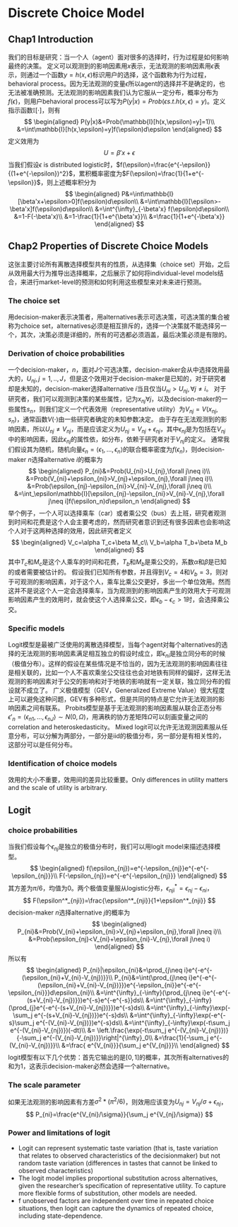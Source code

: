 # Discrete Choice Model

## Chap1 Introduction

我们的目标是研究：当一个人（agent）面对很多的选择时，行为过程是如何影响最终的决策。
定义可以观测到的影响因素用$x$表示，无法观测的影响因素用$\epsilon$表示，则通过一个函数$y=h(x,\epsilon)$标识用户的选择，这个函数称为行为过程，behavioral process。因为无法观测的变量$\epsilon$所以agent的选择并不是确定的，也无法被准确预测。无法观测的影响因素我们认为它服从一定分布，概率分布为$f(\epsilon)$，则用户behavioral process可以写为$P(y|x)=Prob(\epsilon s.t. h(x,\epsilon)=y)$。定义指示函数$\mathbb{I}[\cdot]$，则有
$$
\begin{aligned}
P(y|x)&=Prob(\mathbb{I}[h(x,\epsilon)=y]=1)\\
&=\int\mathbb{I}[h(x,\epsilon)=y]f(\epsilon)d\epsilon
\end{aligned}
$$
定义效用为
$$
U=\beta'x+\epsilon
$$
当我们假设$\epsilon$ is distributed logistic时，$f(\epsilon)=\frac{e^{-\epsilon}}{(1+e^{-\epsilon})^2}$，累积概率密度为$F(\epsilon)=\frac{1}{1+e^{-\epsilon}}$，则上述概率积分为
$$
\begin{aligned}
P&=\int\mathbb{I}[\beta'x+\epsilon>0]f(\epsilon)d\epsilon\\
&=\int\mathbb{I}[\epsilon>-\beta'x]f(\epsilon)d\epsilon\\
&=\int^{\infty}_{-\beta'x}
f(\epsilon)d\epsilon\\
&=1-F(-\beta'x)\\
&=1-\frac{1}{1+e^{\beta'x}}\\
&=\frac{1}{1+e^{-\beta'x}}
\end{aligned}
$$

## Chap2 Properties of Discrete Choice Models
这张主要讨论所有离散选择模型共有的性质，从选择集（choice set）开始，之后从效用最大行为推导出选择概率，之后展示了如何将individual-level models结合，来进行market-level的预测和如何利用这些模型来对未来进行预测。

### The choice set
用decision-maker表示决策者，用alternatives表示可选决策，可选决策的集合被称为choice set，alternatives必须是相互排斥的，选择一个决策就不能选择另一个，其次，决策必须是详细的，所有的可选都必须涵盖，最后决策必须是有限的。

### Derivation of choice probabilities
一个decision-maker，$n$，面对$J$个可选决策，decision-maker会从中选择效用最大的，$U_{nj},j=1,..,J$，但是这个效用对于decision-maker是已知的，对于研究者却是未知的，decision-maker选择alternative $i$当且仅当$U_{ni}>U_{nj},\forall j\neq i$。
对于研究者，我们可以观测到决策的某些属性，记为$x_{nj}\forall j$，以及decision-maker的一些属性$s_n$，则我们定义一个代表效用（representative utility）为$V_{nj}=V(x_{nj},s_n)$，通常函数$V(\cdot)$由一些研究者确定的未知参数决定。
由于存在无法观测到的影响因素，所以$U_{nj}\neq V_{nj}$，而是应该定义为$U_{nj}=V_{nj}+\epsilon_{nj}$，其中$\epsilon_{nj}$是为包括在$V_{nj}$中的影响因素，因此$\epsilon_{nj}$的属性依，如分布，依赖于研究者对于$V_{nj}$的定义。
通常我们假设其为随机，随机向量$\epsilon_n=\langle\epsilon_1,...,\epsilon_n\rangle$的联合概率密度为$f(\epsilon_n)$，则decision-maker $n$选择alternative $i$的概率为
$$
\begin{aligned}
P_{ni}&=Prob(U_{ni}>U_{nj},\forall j\neq i)\\
&=Prob(V_{ni}+\epsilon_{ni}>V_{nj}+\epsilon_{nj},\forall j\neq i)\\
&=Prob(\epsilon_{nj}-\epsilon_{ni}>V_{ni}-V_{nj},\forall j\neq i)\\
&=\int_\epsilon\mathbb{I}[\epsilon_{nj}-\epsilon_{ni}>V_{ni}-V_{nj},\forall j\neq i]f(\epsilon_n)d\epsilon_n
\end{aligned}
$$
举个例子，一个人可以选择乘车（car）或者乘公交（bus）去上班，研究者观测到时间和花费是这个人会主要考虑的，然而研究者意识到还有很多因素也会影响这个人对于这两种选择的效用，因此研究者定义
$$
\begin{aligned}
V_c=\alpha T_c+\beta M_c\\
V_b=\alpha T_b+\beta M_b
\end{aligned}
$$
其中$T_c$和$M_c$是这个人乘车的时间和花费，$T_b$和$M_b$是乘公交的，系数$\alpha$和$\beta$是已知的或者需要被估计的。
假设我们已知所有参数，并且得到$V_c=4$和$V_b=3$，则对于可观测的影响因素，对于这个人，乘车比乘公交更好，多出一个单位效用。然而这并不是说这个人一定会选择乘车，当为观测到的影响因素产生的效用大于可观测影响因素产生的效用时，就会使这个人选择乘公交，即$\epsilon_b-\epsilon_c>1$时，会选择乘公交。

### Specific models
Logit模型是最被广泛使用的离散选择模型，当每个agent对每个alternatives的选择的无法观测的影响因素满足相互独立的假设时成立，即$\epsilon_{ni}$是独立同分布的时候（极值分布）。这样的假设在某些情况是不恰当的，因为无法观测的影响因素往往是相关联的，比如一个人不喜欢乘坐公交往往也会对地铁有同样的偏好，这样无法观测的影响因素对于公交的影响和对于地铁的影响就有一定关联，独立同分布的假设就不成立了。
广义极值模型（GEV，Generalized Extreme Value）很大程度上可以避免这种问题，GEV有多种形式，但是共同的特点是它允许无法观测的影响因素之间有联系。
Probits模型是基于无法观测的影响因素服从联合正态分布$\epsilon'_n=\langle\epsilon_{n1},...,\epsilon_{nJ}\rangle\sim N(0,\Omega)$，用满秩的协方差矩阵$\Omega$可以刻画变量之间的correlation
and heteroskedasticity。
Mixed logit可以允许无法观测因素服从任意分布，可以分解为两部分，一部分是iid的极值分布，另一部分是有相关性的，这部分可以是任何分布。

### Identification of choice models
效用的大小不重要，效用间的差异比较重要。Only differences in utility matters and the scale of utility is arbitrary.

## Logit

### choice probabilities
当我们假设每个$\epsilon_{nj}$是独立的极值分布时，我们可以用logit model来描述选择模型。
$$
\begin{aligned}
f(\epsilon_{nj})=e^{-\epsilon_{nj}}e^{-e^{-\epsilon_{nj}}}\\
F(-\epsilon_{nj})=e^{-e^{-\epsilon_{nj}}}
\end{aligned}
$$
其方差为$\pi/6$，均值为0。两个极值变量服从logistic分布，$\epsilon^*_{nji}=\epsilon_{nj}-\epsilon_{ni}$，
$$
F(\epsilon^*_{nji})=\frac{\epsilon^*_{nji}}{1+\epsilon^*_{nji}}
$$
decision-maker $n$选择alternative $j$的概率为
$$
\begin{aligned}
P_{ni}&=Prob(V_{ni}+\epsilon_{ni}>V_{nj}+\epsilon_{nj},\forall j\neq i)\\
&=Prob(\epsilon_{nj}<V_{ni}+\epsilon_{ni}-V_{nj},\forall j\neq i)
\end{aligned}
$$
所以有
$$
\begin{aligned}
P_{ni}|\epsilon_{ni}&=\prod_{j\neq i}e^{-e^{-(\epsilon_{ni}+V_{ni}-V_{nj})}}\\
P_{ni}&=\int(\prod_{j\neq i}e^{-e^{-(\epsilon_{ni}+V_{ni}-V_{nj})}})e^{-\epsilon_{ni}}e^{-e^{-\epsilon_{ni}}}d\epsilon_{ni}\\
&=\int^{\infty}_{-\infty}(\prod_{j\neq i}e^{-e^{-(s+V_{ni}-V_{nj})}})e^{-s}e^{-e^{-s}}ds\\
&=\int^{\infty}_{-\infty}(\prod_{j}e^{-e^{-(s+V_{ni}-V_{nj})}})e^{-s}ds\\
&=\int^{\infty}_{-\infty}\exp(-\sum_j e^{-(s+V_{ni}-V_{nj})})e^{-s}ds\\
&=\int^{\infty}_{-\infty}\exp(-e^{-s}\sum_j e^{-(V_{ni}-V_{nj})})e^{-s}ds\\
&=\int^{\infty}_{-\infty}\exp(-t\sum_j e^{-(V_{ni}-V_{nj})})(-dt)\\
&=
\left.\frac{\exp(-t\sum_j e^{-(V_{ni}-V_{nj})})}{-\sum_j e^{-(V_{ni}-V_{nj})}}\right|^{\infty}_0\\
&=\frac{1}{-\sum_j e^{-(V_{ni}-V_{nj})}}\\
&=\frac{ e^{V_{ni}}}{\sum_j e^{V_{nj}}}\\
\end{aligned}
$$
logit模型有以下几个优势：首先它输出的是$[0,1]$的概率，其次所有alternatives的和为1，这表示decision-maker必然会选择一个alternative。

### The scale parameter
如果无法观测的影响因素有方差$\sigma^2*(\pi^2/6)$，则效用应该变为$U_{nj}=V_{nj}/\sigma+\epsilon_{nj}$，
$$
P_{ni}=\frac{e^{V_{ni}/\sigma}}{\sum_j e^{V_{nj}/\sigma}}
$$

### Power and limitations of logit
-  Logit can represent systematic taste variation (that is, taste variation that relates to observed characteristics of the decisionmaker) but not random taste variation (differences in tastes that cannot be linked to observed characteristics)
- The logit model implies proportional substitution across alternatives, given the researcher’s specification of representative utility. To capture more flexible forms of substitution, other models are needed.
- f unobserved factors are independent over time in repeated choice situations, then logit can capture the dynamics of repeated choice, including state-dependence.

